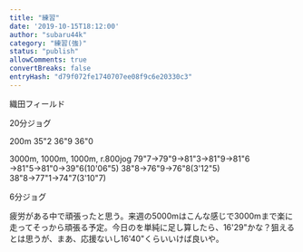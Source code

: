 ```yaml
---
title: "練習"
date: '2019-10-15T18:12:00'
author: "subaru44k"
category: "練習(強)"
status: "publish"
allowComments: true
convertBreaks: false
entryHash: "d79f072fe1740707ee08f9c6e20330c3"
---
```

織田フィールド

20分ジョグ

200m
35"2
36"9
36"0

3000m, 1000m, 1000m, r.800jog
79"7→79"9→81"3→81"9→81"6
→81"5→81"0→39"6(10'06"5)
38"8→76"9→76"8(3'12"5)
38"8→77"1→74"7(3'10"7)

6分ジョグ

疲労がある中で頑張ったと思う。来週の5000mはこんな感じで3000mまで楽に走ってそっから頑張る予定。今日のを単純に足し算したら、16'29"かな？狙えるとは思うが、まあ、応援ないし16'40"くらいいけば良いや。
